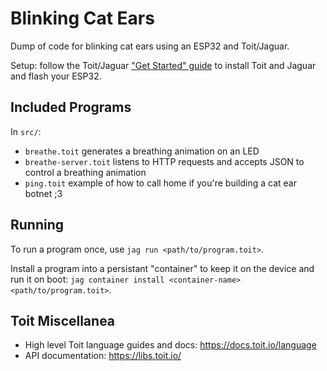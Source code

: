 # Blinking Cat Ears

Dump of code for blinking cat ears using an ESP32 and Toit/Jaguar.

Setup: follow the Toit/Jaguar ["Get Started" guide](https://docs.toit.io/getstarted/device) to install Toit and Jaguar and flash your ESP32.

## Included Programs

In `src/`:

- `breathe.toit` generates a breathing animation on an LED
- `breathe-server.toit` listens to HTTP requests and accepts JSON to control a breathing animation
- `ping.toit` example of how to call home if you're building a cat ear botnet ;3

## Running

To run a program once, use `jag run <path/to/program.toit>`.

Install a program into a persistant "container" to keep it on the device and run it on boot: `jag container install <container-name> <path/to/program.toit>`.

## Toit Miscellanea

- High level Toit language guides and docs: https://docs.toit.io/language
- API documentation: https://libs.toit.io/
